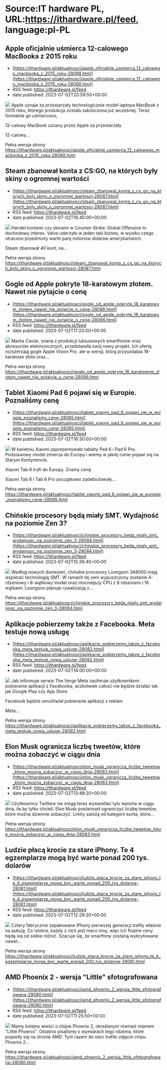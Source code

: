 # Source:IT hardware PL, URL:https://ithardware.pl/feed, language:pl-PL

## Apple oficjalnie uśmierca 12-calowego MacBooka z 2015 roku
 - [https://ithardware.pl/aktualnosci/apple_oficjalnie_usmierca_12_calowego_macbooka_z_2015_roku-28088.html](https://ithardware.pl/aktualnosci/apple_oficjalnie_usmierca_12_calowego_macbooka_z_2015_roku-28088.html)
 - RSS feed: https://ithardware.pl/feed
 - date published: 2023-07-02T20:59:50+00:00

<img src="https://ithardware.pl/artykuly/min/28088_1.jpg" />            Apple uznaje za przestarzały technologicznie&nbsp;model laptopa MacBook z 2015 roku, kt&oacute;rego produkcja została zakończona już wcześniej. Teraz formalnie go uśmiercono,

12-calowy MacBook uznany przez Apple za przestarzały

12-calowy...
            <p>Pełna wersja strony <a href="https://ithardware.pl/aktualnosci/apple_oficjalnie_usmierca_12_calowego_macbooka_z_2015_roku-28088.html">https://ithardware.pl/aktualnosci/apple_oficjalnie_usmierca_12_calowego_macbooka_z_2015_roku-28088.html</a></p>

## Steam zbanował konta z CS:GO, na których były skiny o ogromnej wartości
 - [https://ithardware.pl/aktualnosci/steam_zbanowal_konta_z_cs_go_na_ktorych_byly_skiny_o_ogromnej_wartosci-28087.html](https://ithardware.pl/aktualnosci/steam_zbanowal_konta_z_cs_go_na_ktorych_byly_skiny_o_ogromnej_wartosci-28087.html)
 - RSS feed: https://ithardware.pl/feed
 - date published: 2023-07-02T18:40:00+00:00

<img src="https://ithardware.pl/artykuly/min/28087_1.jpg" />            Handel kontami czy skinami w Counter-Strike: Global Offensive to dochodowy interes. Valve uderzyło w&nbsp;jeden taki biznes, w wyniku czego utracono przedmioty warte parę milion&oacute;w dolar&oacute;w amerykańskich.

Steam zbanował 40 kont, na...
            <p>Pełna wersja strony <a href="https://ithardware.pl/aktualnosci/steam_zbanowal_konta_z_cs_go_na_ktorych_byly_skiny_o_ogromnej_wartosci-28087.html">https://ithardware.pl/aktualnosci/steam_zbanowal_konta_z_cs_go_na_ktorych_byly_skiny_o_ogromnej_wartosci-28087.html</a></p>

## Gogle od Apple pokryte 18-karatowym złotem. Nawet nie pytajcie o cenę
 - [https://ithardware.pl/aktualnosci/gogle_od_apple_pokryte_18_karatowym_zlotem_nawet_nie_pytajcie_o_cene-28086.html](https://ithardware.pl/aktualnosci/gogle_od_apple_pokryte_18_karatowym_zlotem_nawet_nie_pytajcie_o_cene-28086.html)
 - RSS feed: https://ithardware.pl/feed
 - date published: 2023-07-02T17:20:00+00:00

<img src="https://ithardware.pl/artykuly/min/28086_1.jpg" />            Marka Caviar, znana z produkcji luksusowych smartfon&oacute;w oraz akcesori&oacute;w elektronicznych, przedstawiła sw&oacute;j nowy projekt. Ich ofertę rozszerzają gogle Apple Vision Pro, ale w wersji, kt&oacute;rą przyozdabia 18-karatowe złoto oraz...
            <p>Pełna wersja strony <a href="https://ithardware.pl/aktualnosci/gogle_od_apple_pokryte_18_karatowym_zlotem_nawet_nie_pytajcie_o_cene-28086.html">https://ithardware.pl/aktualnosci/gogle_od_apple_pokryte_18_karatowym_zlotem_nawet_nie_pytajcie_o_cene-28086.html</a></p>

## Tablet Xiaomi Pad 6 pojawi się w Europie. Poznaliśmy cenę
 - [https://ithardware.pl/aktualnosci/tablet_xiaomi_pad_6_pojawi_sie_w_europie_poznalismy_cene-28085.html](https://ithardware.pl/aktualnosci/tablet_xiaomi_pad_6_pojawi_sie_w_europie_poznalismy_cene-28085.html)
 - RSS feed: https://ithardware.pl/feed
 - date published: 2023-07-02T16:30:00+00:00

<img src="https://ithardware.pl/artykuly/min/28085_1.jpg" />            W kwietniu Xiaomi zaprezentowało tablety Pad 6 i Pad 6 Pro. Podstawowy model zmierza do Europy i wiemy w jakiej cenie pojawi się na Starym Kontynencie.

Xiaomi Tab 6 trafi do Europy. Znamy cenę

Xiaomi Tab 6 i Tab 6 Pro początkowo zadebiutowały...
            <p>Pełna wersja strony <a href="https://ithardware.pl/aktualnosci/tablet_xiaomi_pad_6_pojawi_sie_w_europie_poznalismy_cene-28085.html">https://ithardware.pl/aktualnosci/tablet_xiaomi_pad_6_pojawi_sie_w_europie_poznalismy_cene-28085.html</a></p>

## Chińskie procesory będą miały SMT. Wydajność na poziomie Zen 3?
 - [https://ithardware.pl/aktualnosci/chinskie_procesory_beda_mialy_smt_wydajnosc_na_poziomie_zen_3-28084.html](https://ithardware.pl/aktualnosci/chinskie_procesory_beda_mialy_smt_wydajnosc_na_poziomie_zen_3-28084.html)
 - RSS feed: https://ithardware.pl/feed
 - date published: 2023-07-02T15:39:40+00:00

<img src="https://ithardware.pl/artykuly/min/28084_1.jpg" />            Według nowych doniesień, chińskie procesory Loongson 3A6000 mają wspierać technologię SMT. W ramach tej serii wypuszczony zostanie 4-rdzeniowy i 8-wątkowy model oraz mocniejszy CPU z 8 rdzeniami i 16 wątkami. Loongson planuje rywalizację z...
            <p>Pełna wersja strony <a href="https://ithardware.pl/aktualnosci/chinskie_procesory_beda_mialy_smt_wydajnosc_na_poziomie_zen_3-28084.html">https://ithardware.pl/aktualnosci/chinskie_procesory_beda_mialy_smt_wydajnosc_na_poziomie_zen_3-28084.html</a></p>

## Aplikacje pobierzemy także z Facebooka. Meta testuje nową usługę
 - [https://ithardware.pl/aktualnosci/aplikacje_pobierzemy_takze_z_facebooka_meta_testuje_nowa_usluge-28082.html](https://ithardware.pl/aktualnosci/aplikacje_pobierzemy_takze_z_facebooka_meta_testuje_nowa_usluge-28082.html)
 - RSS feed: https://ithardware.pl/feed
 - date published: 2023-07-02T14:00:00+00:00

<img src="https://ithardware.pl/artykuly/min/28082_1.jpg" />            Jak informuje serwis The Verge Meta zaoferuje&nbsp;użytkownikom pobieranie aplikacji z Facebooka, aczkolwiek całość nie będzie działać tak jak Google Play czy App Store.

Facebook będzie umożliwiał pobieranie aplikacji z reklam

Meta...
            <p>Pełna wersja strony <a href="https://ithardware.pl/aktualnosci/aplikacje_pobierzemy_takze_z_facebooka_meta_testuje_nowa_usluge-28082.html">https://ithardware.pl/aktualnosci/aplikacje_pobierzemy_takze_z_facebooka_meta_testuje_nowa_usluge-28082.html</a></p>

## Elon Musk ogranicza liczbę tweetów, które można zobaczyć w ciągu dnia
 - [https://ithardware.pl/aktualnosci/elon_musk_ogranicza_liczbe_tweetow_ktore_mozna_zobaczyc_w_ciagu_dnia-28083.html](https://ithardware.pl/aktualnosci/elon_musk_ogranicza_liczbe_tweetow_ktore_mozna_zobaczyc_w_ciagu_dnia-28083.html)
 - RSS feed: https://ithardware.pl/feed
 - date published: 2023-07-02T13:48:20+00:00

<img src="https://ithardware.pl/artykuly/min/28083_1.jpg" />            Użytkownicy Twittera nie mogą teraz wyświetlać tylu wpis&oacute;w w ciągu dnia, ile by tylko chcieli. Elon Musk postanowił ograniczyć liczbę tweet&oacute;w, kt&oacute;re można dziennie zobaczyć. Limity zależą od kategorii konta, kt&oacute;re...
            <p>Pełna wersja strony <a href="https://ithardware.pl/aktualnosci/elon_musk_ogranicza_liczbe_tweetow_ktore_mozna_zobaczyc_w_ciagu_dnia-28083.html">https://ithardware.pl/aktualnosci/elon_musk_ogranicza_liczbe_tweetow_ktore_mozna_zobaczyc_w_ciagu_dnia-28083.html</a></p>

## Ludzie płacą krocie za stare iPhony. Te 4 egzemplarze mogą być warte ponad 200 tys. dolarów
 - [https://ithardware.pl/aktualnosci/ludzie_placa_krocie_za_stare_iphony_te_4_egzemplarze_moga_byc_warte_ponad_200_tys_dolarow-28081.html](https://ithardware.pl/aktualnosci/ludzie_placa_krocie_za_stare_iphony_te_4_egzemplarze_moga_byc_warte_ponad_200_tys_dolarow-28081.html)
 - RSS feed: https://ithardware.pl/feed
 - date published: 2023-07-02T12:29:20+00:00

<img src="https://ithardware.pl/artykuly/min/28081_1.jpg" />            Cztery fabrycznie zapakowane iPhony pierwszej generacji&nbsp;trafiły właśnie na aukcję. Co istotne, każdy z nich jest nieco inny, więc ich finalne ceny będą się od siebie r&oacute;żnić. Szacuje się, że smartfony zostaną wylicytowane nawet...
            <p>Pełna wersja strony <a href="https://ithardware.pl/aktualnosci/ludzie_placa_krocie_za_stare_iphony_te_4_egzemplarze_moga_byc_warte_ponad_200_tys_dolarow-28081.html">https://ithardware.pl/aktualnosci/ludzie_placa_krocie_za_stare_iphony_te_4_egzemplarze_moga_byc_warte_ponad_200_tys_dolarow-28081.html</a></p>

## AMD Phoenix 2 - wersja "Little" sfotografowana
 - [https://ithardware.pl/aktualnosci/amd_phoenix_2_wersja_little_sfotografowana-28080.html](https://ithardware.pl/aktualnosci/amd_phoenix_2_wersja_little_sfotografowana-28080.html)
 - RSS feed: https://ithardware.pl/feed
 - date published: 2023-07-02T11:25:50+00:00

<img src="https://ithardware.pl/artykuly/min/28080_1.jpg" />            Mamy kolejne wieści o chipie Phoenix 2, określanym r&oacute;wnież mianem &quot;Little Phoenix&quot;. Ostatnio pisaliśmy o wymiarach tego rdzenia, kt&oacute;re pojawiły się na stronie AMD. Tym razem do sieci trafiło zdjęcie chipu Phoenix 2...
            <p>Pełna wersja strony <a href="https://ithardware.pl/aktualnosci/amd_phoenix_2_wersja_little_sfotografowana-28080.html">https://ithardware.pl/aktualnosci/amd_phoenix_2_wersja_little_sfotografowana-28080.html</a></p>

